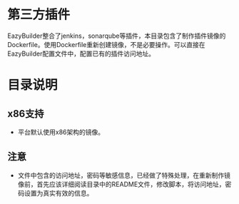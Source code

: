 
# 第三方插件

EazyBuilder整合了jenkins，sonarqube等插件，本目录包含了制作插件镜像的Dockerfile。使用Dockerfile重新创建镜像，不是必要操作。可以直接在EazyBuilder配置文件中，配置已有的插件访问地址。

# 目录说明

## x86支持
- 平台默认使用x86架构的镜像。

## 注意
- 文件中包含的访问地址，密码等敏感信息，已经做了特殊处理，在重新制作镜像前，首先应该详细阅读目录中的README文件，修改脚本，将访问地址，密码设置为真实有效的信息。
